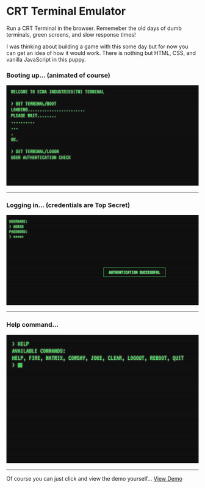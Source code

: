 # CRT Terminal Emulator

Run a CRT Terminal in the browser. Rememeber the old days of dumb terminals, green screens, and slow response times!

I was thinking about building a game with this some day but for now you can get an idea of how it would work. There is nothing but HTML, CSS, and vanilla JavaScript in this puppy.

### Booting up... (animated of course)

![Booting up](assets/boot.png)

---

### Logging in... (credentials are Top Secret)

![Logging in](assets/login.png)

---

### Help command...

![Help command](assets/help.png)

---

Of course you can just click and view the demo yourself...
[View Demo](https://34fame.github.io/crt-terminal-emulator/)
